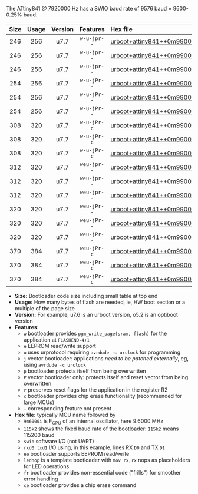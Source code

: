 The ATtiny841 @ 7920000 Hz has a SWIO baud rate of 9576 baud = 9600-0.25% baud.

|Size|Usage|Version|Features|Hex file|
|:-:|:-:|:-:|:-:|:--|
|246|256|u7.7|`w-u-jpr--`|[urboot+attiny841++0m9900i++++1k2_swio_rxa2_txa1_lednop.hex](https://raw.githubusercontent.com/stefanrueger/urboot.hex/main/mcus/attiny841/internal_oscillator/fint++0m9900_Hz/br++++1k2_bps/urboot+attiny841++0m9900i++++1k2_swio_rxa2_txa1_lednop.hex)|
|246|256|u7.7|`w-u-jpr--`|[urboot+attiny841++0m9900i++++1k2_swio_rxa4_txa5_lednop.hex](https://raw.githubusercontent.com/stefanrueger/urboot.hex/main/mcus/attiny841/internal_oscillator/fint++0m9900_Hz/br++++1k2_bps/urboot+attiny841++0m9900i++++1k2_swio_rxa4_txa5_lednop.hex)|
|246|256|u7.7|`w-u-jpr--`|[urboot+attiny841++0m9900i++++1k2_swio_rxb2_txa7_lednop.hex](https://raw.githubusercontent.com/stefanrueger/urboot.hex/main/mcus/attiny841/internal_oscillator/fint++0m9900_Hz/br++++1k2_bps/urboot+attiny841++0m9900i++++1k2_swio_rxb2_txa7_lednop.hex)|
|254|256|u7.7|`w-u-jPr--`|[urboot+attiny841++0m9900i++++1k2_swio_rxa2_txa1.hex](https://raw.githubusercontent.com/stefanrueger/urboot.hex/main/mcus/attiny841/internal_oscillator/fint++0m9900_Hz/br++++1k2_bps/urboot+attiny841++0m9900i++++1k2_swio_rxa2_txa1.hex)|
|254|256|u7.7|`w-u-jPr--`|[urboot+attiny841++0m9900i++++1k2_swio_rxa4_txa5.hex](https://raw.githubusercontent.com/stefanrueger/urboot.hex/main/mcus/attiny841/internal_oscillator/fint++0m9900_Hz/br++++1k2_bps/urboot+attiny841++0m9900i++++1k2_swio_rxa4_txa5.hex)|
|254|256|u7.7|`w-u-jPr--`|[urboot+attiny841++0m9900i++++1k2_swio_rxb2_txa7.hex](https://raw.githubusercontent.com/stefanrueger/urboot.hex/main/mcus/attiny841/internal_oscillator/fint++0m9900_Hz/br++++1k2_bps/urboot+attiny841++0m9900i++++1k2_swio_rxb2_txa7.hex)|
|308|320|u7.7|`w-u-jPr-c`|[urboot+attiny841++0m9900i++++1k2_swio_rxa2_txa1_lednop_fr_ce.hex](https://raw.githubusercontent.com/stefanrueger/urboot.hex/main/mcus/attiny841/internal_oscillator/fint++0m9900_Hz/br++++1k2_bps/urboot+attiny841++0m9900i++++1k2_swio_rxa2_txa1_lednop_fr_ce.hex)|
|308|320|u7.7|`w-u-jPr-c`|[urboot+attiny841++0m9900i++++1k2_swio_rxa4_txa5_lednop_fr_ce.hex](https://raw.githubusercontent.com/stefanrueger/urboot.hex/main/mcus/attiny841/internal_oscillator/fint++0m9900_Hz/br++++1k2_bps/urboot+attiny841++0m9900i++++1k2_swio_rxa4_txa5_lednop_fr_ce.hex)|
|308|320|u7.7|`w-u-jPr-c`|[urboot+attiny841++0m9900i++++1k2_swio_rxb2_txa7_lednop_fr_ce.hex](https://raw.githubusercontent.com/stefanrueger/urboot.hex/main/mcus/attiny841/internal_oscillator/fint++0m9900_Hz/br++++1k2_bps/urboot+attiny841++0m9900i++++1k2_swio_rxb2_txa7_lednop_fr_ce.hex)|
|312|320|u7.7|`weu-jpr--`|[urboot+attiny841++0m9900i++++1k2_swio_rxa2_txa1_ee_lednop.hex](https://raw.githubusercontent.com/stefanrueger/urboot.hex/main/mcus/attiny841/internal_oscillator/fint++0m9900_Hz/br++++1k2_bps/urboot+attiny841++0m9900i++++1k2_swio_rxa2_txa1_ee_lednop.hex)|
|312|320|u7.7|`weu-jpr--`|[urboot+attiny841++0m9900i++++1k2_swio_rxa4_txa5_ee_lednop.hex](https://raw.githubusercontent.com/stefanrueger/urboot.hex/main/mcus/attiny841/internal_oscillator/fint++0m9900_Hz/br++++1k2_bps/urboot+attiny841++0m9900i++++1k2_swio_rxa4_txa5_ee_lednop.hex)|
|312|320|u7.7|`weu-jpr--`|[urboot+attiny841++0m9900i++++1k2_swio_rxb2_txa7_ee_lednop.hex](https://raw.githubusercontent.com/stefanrueger/urboot.hex/main/mcus/attiny841/internal_oscillator/fint++0m9900_Hz/br++++1k2_bps/urboot+attiny841++0m9900i++++1k2_swio_rxb2_txa7_ee_lednop.hex)|
|320|320|u7.7|`weu-jPr--`|[urboot+attiny841++0m9900i++++1k2_swio_rxa2_txa1_ee.hex](https://raw.githubusercontent.com/stefanrueger/urboot.hex/main/mcus/attiny841/internal_oscillator/fint++0m9900_Hz/br++++1k2_bps/urboot+attiny841++0m9900i++++1k2_swio_rxa2_txa1_ee.hex)|
|320|320|u7.7|`weu-jPr--`|[urboot+attiny841++0m9900i++++1k2_swio_rxa4_txa5_ee.hex](https://raw.githubusercontent.com/stefanrueger/urboot.hex/main/mcus/attiny841/internal_oscillator/fint++0m9900_Hz/br++++1k2_bps/urboot+attiny841++0m9900i++++1k2_swio_rxa4_txa5_ee.hex)|
|320|320|u7.7|`weu-jPr--`|[urboot+attiny841++0m9900i++++1k2_swio_rxb2_txa7_ee.hex](https://raw.githubusercontent.com/stefanrueger/urboot.hex/main/mcus/attiny841/internal_oscillator/fint++0m9900_Hz/br++++1k2_bps/urboot+attiny841++0m9900i++++1k2_swio_rxb2_txa7_ee.hex)|
|370|384|u7.7|`weu-jPr-c`|[urboot+attiny841++0m9900i++++1k2_swio_rxa2_txa1_ee_lednop_fr_ce.hex](https://raw.githubusercontent.com/stefanrueger/urboot.hex/main/mcus/attiny841/internal_oscillator/fint++0m9900_Hz/br++++1k2_bps/urboot+attiny841++0m9900i++++1k2_swio_rxa2_txa1_ee_lednop_fr_ce.hex)|
|370|384|u7.7|`weu-jPr-c`|[urboot+attiny841++0m9900i++++1k2_swio_rxa4_txa5_ee_lednop_fr_ce.hex](https://raw.githubusercontent.com/stefanrueger/urboot.hex/main/mcus/attiny841/internal_oscillator/fint++0m9900_Hz/br++++1k2_bps/urboot+attiny841++0m9900i++++1k2_swio_rxa4_txa5_ee_lednop_fr_ce.hex)|
|370|384|u7.7|`weu-jPr-c`|[urboot+attiny841++0m9900i++++1k2_swio_rxb2_txa7_ee_lednop_fr_ce.hex](https://raw.githubusercontent.com/stefanrueger/urboot.hex/main/mcus/attiny841/internal_oscillator/fint++0m9900_Hz/br++++1k2_bps/urboot+attiny841++0m9900i++++1k2_swio_rxb2_txa7_ee_lednop_fr_ce.hex)|

- **Size:** Bootloader code size including small table at top end
- **Usage:** How many bytes of flash are needed, ie, HW boot section or a multiple of the page size
- **Version:** For example, u7.6 is an urboot version, o5.2 is an optiboot version
- **Features:**
  + `w` bootloader provides `pgm_write_page(sram, flash)` for the application at `FLASHEND-4+1`
  + `e` EEPROM read/write support
  + `u` uses urprotocol requiring `avrdude -c urclock` for programming
  + `j` vector bootloader: applications *need to be patched externally*, eg, using `avrdude -c urclock`
  + `p` bootloader protects itself from being overwritten
  + `P` vector bootloader only: protects itself and reset vector from being overwritten
  + `r` preserves reset flags for the application in the register R2
  + `c` bootloader provides chip erase functionality (recommended for large MCUs)
  + `-` corresponding feature not present
- **Hex file:** typically MCU name followed by
  + `9m6000i` is F<sub>CPU</sub> of an internal oscillator, here 9.6000 MHz
  + `115k2` shows the fixed baud rate of the bootloader: `115k2` means 115200 baud
  + `swio` software I/O (not UART)
  + `rxd0 txd1` I/O using, in this example, lines RX `D0` and TX `D1`
  + `ee` bootloader supports EEPROM read/write
  + `lednop` is a template bootloader with `mov rx,rx` nops as placeholders for LED operations
  + `fr` bootloader provides non-essential code ("frills") for smoother error handling
  + `ce` bootloader provides a chip erase command
